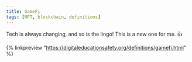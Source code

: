 ```yaml
---
title: GameFi
tags: [NFT, blockchain, definitions]
---
```


Tech is always changing, and so is the lingo! This is a new one for me. 👍

{% linkpreview "https://digitaleducationsafety.org/definitions/gamefi.html" %}
